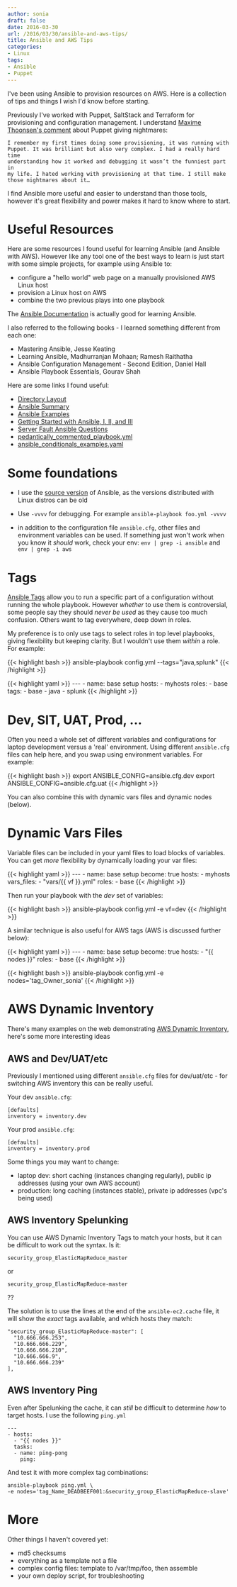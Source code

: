 ```yaml
---
author: sonia
draft: false
date: 2016-03-30
url: /2016/03/30/ansible-and-aws-tips/
title: Ansible and AWS Tips
categories:
- Linux
tags:
- Ansible
- Puppet
---
```


I've been using Ansible to provision resources on AWS. Here is a
collection of tips and things I wish I'd know before starting.

<!--more-->

Previously I've worked with Puppet, SaltStack and Terraform for
provisioning and configuration management. I understand [Maxime
Thoonsen's comment](https://www.theodo.fr/blog/2015/10/best-practices-to-build-great-ansible-playbooks/) about Puppet giving nightmares:

    I remember my first times doing some provisioning, it was running with
    Puppet. It was brilliant but also very complex. I had a really hard time
    understanding how it worked and debugging it wasn’t the funniest part in
    my life. I hated working with provisioning at that time. I still make
    those nightmares about it…

I find Ansible more useful and easier to understand than those tools,
however it's great flexibility and power makes it hard to know where to
start.

# Useful Resources

Here are some resources I found useful for learning Ansible (and Ansible
with AWS). However like any tool one of the best ways to learn is just
start with some simple projects, for example using Ansible to:

* configure a "hello world" web page on a manually provisioned AWS Linux host
* provision a Linux host on AWS
* combine the two previous plays into one playbook

The [Ansible Documentation](http://docs.ansible.com/ansible/index.html)
is actually good for learning Ansible.

I also referred to the following books - I learned something different
from each one:

* Mastering Ansible, Jesse Keating
* Learning Ansible, Madhurranjan Mohaan; Ramesh Raithatha
* Ansible Configuration Management - Second Edition, Daniel Hall
* Ansible Playbook Essentials, Gourav Shah

Here are some links I found useful:

* [Directory Layout](http://docs.ansible.com/ansible/playbooks_best_practices.html#directory-layout)
* [Ansible Summary](https://gist.github.com/klen/ff85fe443735afb2410d)
* [Ansible Examples](https://github.com/ansible/ansible-examples/)
* [Getting Started with Ansible, I, II, and
  III](http://tomoconnor.eu/blogish/getting-started-ansible/#.VkFVRqIwFHJ)
* [Server Fault Ansible
  Questions](http://serverfault.com/questions/tagged/ansible)
* [pedantically_commented_playbook.yml](https://gist.github.com/phred/2897937)
* [ansible_conditionals_examples.yaml](https://gist.github.com/marcusphi/6791404)

# Some foundations

* I use the [source
  version](http://docs.ansible.com/ansible/intro_installation.html#running-from-source) of Ansible, as the versions distributed with
  Linux distros can be old

* Use `-vvvv` for debugging. For example `ansible-playbook foo.yml
  -vvvv`

* in addition to the configuration file `ansible.cfg`, other files and
  environment variables can be used. If something just won't work when
  you know it *should* work, check your env: `env | grep -i ansible` and
  `env | grep -i aws`

# Tags

[Ansible Tags](http://docs.ansible.com/ansible/playbooks_tags.html) allow you
to run a specific part of a configuration without running the whole playbook.
However *whether* to use them is controversial, some people say they should
*never be used* as they cause too much confusion. Others want to tag
everywhere, deep down in roles.

My preference is to only use tags to select roles in top level
playbooks, giving flexibility but keeping clarity. But I wouldn't use
them *within* a role. For example:

{{< highlight bash >}}
    ansible-playbook config.yml --tags="java,splunk"
{{< /highlight >}}

{{< highlight yaml >}}
    ---
    - name: base setup
      hosts:
        - myhosts
      roles:
        - base
      tags:
        - base
        - java
        - splunk
{{< /highlight >}}

# Dev, SIT, UAT, Prod, ...

Often you need a whole set of different variables and configurations for laptop
development versus a 'real' environment.  Using different `ansible.cfg` files
can help here, and you swap using environment variables. For example:

{{< highlight bash >}}
    export ANSIBLE_CONFIG=ansible.cfg.dev
    export ANSIBLE_CONFIG=ansible.cfg.uat
{{< /highlight >}}

You can also combine this with dynamic vars files and dynamic nodes (below).

# Dynamic Vars Files

Variable files can be included in your yaml files to load blocks of variables.
You can get *more* flexibility by dynamically loading your var files:

{{< highlight yaml >}}
    ---
    - name: base setup
      become: true
      hosts:
        - myhosts
      vars_files:
        - "vars/{{ vf }}.yml"
      roles:
        - base
{{< /highlight >}}

Then run your playbook with the *dev* set of variables:

{{< highlight bash >}}
    ansible-playbook config.yml -e vf=dev
{{< /highlight >}}

A similar technique is also useful for AWS tags (AWS is discussed further below):

{{< highlight yaml >}}
    ---
    - name: base setup
      become: true
      hosts:
        - "{{ nodes }}"
      roles:
        - base
{{< /highlight >}}

{{< highlight bash >}}
    ansible-playbook config.yml -e nodes='tag_Owner_sonia'
{{< /highlight >}}

# AWS Dynamic Inventory

There's many examples on the web demonstrating [AWS Dynamic Inventory](http://docs.ansible.com/ansible/intro_dynamic_inventory.html#example-aws-ec2-external-inventory-script), here's some more interesting ideas

## AWS and Dev/UAT/etc

Previously I mentioned using different `ansible.cfg` files for dev/uat/etc -
for switching AWS inventory this can be really useful.

Your dev `ansible.cfg`:

    [defaults]
    inventory = inventory.dev

Your prod `ansible.cfg`:

    [defaults]
    inventory = inventory.prod

Some things you may want to change:

* laptop dev: short caching (instances changing regularly), public ip addresses (using your own AWS account)
* production: long caching (instances stable), private ip addresses (vpc's being used)

## AWS Inventory Spelunking

You can use AWS Dynamic Inventory Tags to match your hosts, but it can be
difficult to work out the syntax. Is it:

`security_group_ElasticMapReduce_master`

or

`security_group_ElasticMapReduce-master`

??

The solution is to use the lines at the end of the `ansible-ec2.cache` file, it will show the *exact* tags available, and which hosts they match:

    "security_group_ElasticMapReduce-master": [
      "10.666.666.253",
      "10.666.666.229",
      "10.666.666.210",
      "10.666.666.9",
      "10.666.666.239"
    ],

## AWS Inventory Ping

Even after Spelunking the cache, it can *still* be difficult to determine *how*
to target hosts. I use the following `ping.yml`

    ---
    - hosts:
      - "{{ nodes }}"
      tasks:
      - name: ping-pong
        ping:

And test it with more complex tag combinations:

    ansible-playbook ping.yml \
    -e nodes='tag_Name_DEADBEEF001:&security_group_ElasticMapReduce-slave'

# More

Other things I haven't covered yet:

* md5 checksums
* everything as a template not a file
* complex config files: template to /var/tmp/foo, then assemble
* your own deploy script, for troubleshooting

